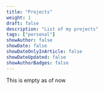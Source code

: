 ```yaml
---
title: "Projects"
weight: 1
draft: false
description: "List of my projects"
tags: ["personal"]
showAuthor: false
showDate: false
showDateOnlyInArticle: false
showDateUpdated: false
showAuthorBadges: false
---
```


This is empty as of now